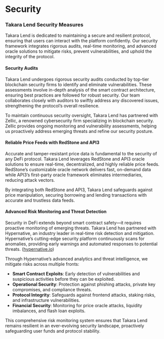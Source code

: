 # Security

### Takara Lend Security Measures

Takara Lend is dedicated to maintaining a secure and resilient protocol, ensuring that users can interact with the platform confidently. Our security framework integrates rigorous audits, real-time monitoring, and advanced oracle solutions to mitigate risks, prevent vulnerabilities, and uphold the integrity of the protocol.

#### Security Audits

Takara Lend undergoes rigorous security audits conducted by top-tier blockchain security firms to identify and eliminate vulnerabilities. These assessments involve in-depth analysis of the smart contract architecture, ensuring best practices are followed for robust security. Our team collaborates closely with auditors to swiftly address any discovered issues, strengthening the protocol’s overall resilience.

To maintain continuous security oversight, Takara Lend has partnered with Zellic, a renowned cybersecurity firm specializing in blockchain security. Zellic provides ongoing monitoring and vulnerability assessments, helping us proactively address emerging threats and refine our security posture.

#### Reliable Price Feeds with RedStone and API3

Accurate and tamper-resistant price data is fundamental to the security of any DeFi protocol. Takara Lend leverages RedStone and API3 oracle solutions to ensure real-time, decentralized, and highly reliable price feeds. RedStone’s customizable oracle network delivers fast, on-demand data while API3’s first-party oracle framework eliminates intermediaries, reducing attack vectors.

By integrating both RedStone and API3, Takara Lend safeguards against price manipulation, securing borrowing and lending transactions with accurate and trustless data feeds.

#### Advanced Risk Monitoring and Threat Detection

Security in DeFi extends beyond smart contract safety—it requires proactive monitoring of emerging threats. Takara Lend has partnered with Hypernative, an industry leader in real-time risk detection and mitigation. Hypernative’s cutting-edge security platform continuously scans for anomalies, providing early warnings and automated responses to potential threats. ([hypernative.io](https://www.hypernative.io/))

Through Hypernative’s advanced analytics and threat intelligence, we mitigate risks across multiple fronts:

* **Smart Contract Exploits**: Early detection of vulnerabilities and suspicious activities before they can be exploited.
* **Operational Security**: Protection against phishing attacks, private key compromises, and compliance threats.
* **Protocol Integrity**: Safeguards against frontend attacks, staking risks, and infrastructure vulnerabilities.
* **Financial Security**: Monitoring for price oracle attacks, liquidity imbalances, and flash loan exploits.

This comprehensive risk monitoring system ensures that Takara Lend remains resilient in an ever-evolving security landscape, proactively safeguarding user funds and protocol stability.
